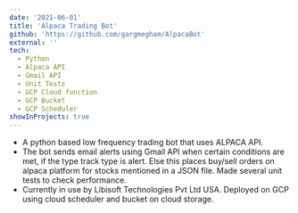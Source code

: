 ```yaml
---
date: '2021-06-01'
title: 'Alpaca Trading Bot'
github: 'https://github.com/gargmegham/AlpacaBot'
external: ''
tech:
  - Python
  - Alpaca API
  - Gmail API
  - Unit Tests
  - GCP Cloud function
  - GCP Bucket
  - GCP Scheduler
showInProjects: true
---
```


- A python based low frequency trading bot that uses ALPACA API.
- The bot sends email alerts using Gmail API when certain conditions are met, if the type track type is alert. Else this places buy/sell orders on alpaca platform for stocks mentioned in a JSON file. Made several unit tests to check performance.
- Currently in use by Libisoft Technologies Pvt Ltd USA. Deployed on GCP using cloud scheduler and bucket on cloud storage.
